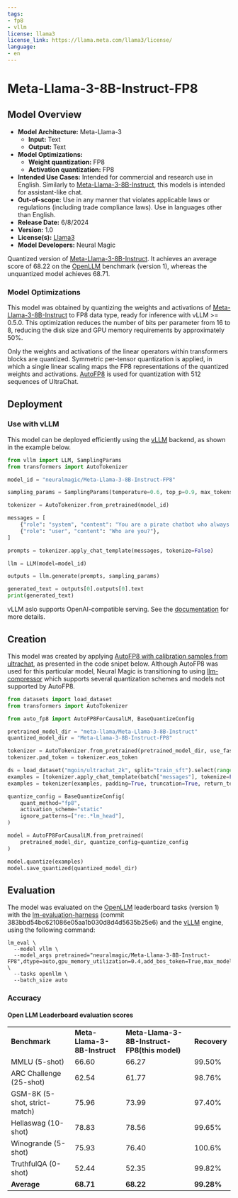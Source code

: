 ```yaml
---
tags:
- fp8
- vllm
license: llama3
license_link: https://llama.meta.com/llama3/license/
language:
- en
---
```


# Meta-Llama-3-8B-Instruct-FP8

## Model Overview
- **Model Architecture:** Meta-Llama-3
  - **Input:** Text
  - **Output:** Text
- **Model Optimizations:**
  - **Weight quantization:** FP8
  - **Activation quantization:** FP8
- **Intended Use Cases:** Intended for commercial and research use in English. Similarly to [Meta-Llama-3-8B-Instruct](https://huggingface.co/meta-llama/Meta-Llama-3-8B-Instruct), this models is intended for assistant-like chat.
- **Out-of-scope:** Use in any manner that violates applicable laws or regulations (including trade compliance laws). Use in languages other than English.
- **Release Date:** 6/8/2024
- **Version:** 1.0
- **License(s):** [Llama3](https://llama.meta.com/llama3/license/)
- **Model Developers:** Neural Magic

Quantized version of [Meta-Llama-3-8B-Instruct](https://huggingface.co/meta-llama/Meta-Llama-3-8B-Instruct).
It achieves an average score of 68.22 on the [OpenLLM](https://huggingface.co/spaces/open-llm-leaderboard/open_llm_leaderboard) benchmark (version 1), whereas the unquantized model achieves 68.71.

### Model Optimizations

This model was obtained by quantizing the weights and activations of [Meta-Llama-3-8B-Instruct](https://huggingface.co/meta-llama/Meta-Llama-3-8B-Instruct) to FP8 data type, ready for inference with vLLM >= 0.5.0.
This optimization reduces the number of bits per parameter from 16 to 8, reducing the disk size and GPU memory requirements by approximately 50%.

Only the weights and activations of the linear operators within transformers blocks are quantized. Symmetric per-tensor quantization is applied, in which a single linear scaling maps the FP8 representations of the quantized weights and activations.
[AutoFP8](https://github.com/neuralmagic/AutoFP8) is used for quantization with 512 sequences of UltraChat.

## Deployment

### Use with vLLM

This model can be deployed efficiently using the [vLLM](https://docs.vllm.ai/en/latest/) backend, as shown in the example below.

```python
from vllm import LLM, SamplingParams
from transformers import AutoTokenizer

model_id = "neuralmagic/Meta-Llama-3-8B-Instruct-FP8"

sampling_params = SamplingParams(temperature=0.6, top_p=0.9, max_tokens=256)

tokenizer = AutoTokenizer.from_pretrained(model_id)

messages = [
    {"role": "system", "content": "You are a pirate chatbot who always responds in pirate speak!"},
    {"role": "user", "content": "Who are you?"},
]

prompts = tokenizer.apply_chat_template(messages, tokenize=False)

llm = LLM(model=model_id)

outputs = llm.generate(prompts, sampling_params)

generated_text = outputs[0].outputs[0].text
print(generated_text)
```

vLLM aslo supports OpenAI-compatible serving. See the [documentation](https://docs.vllm.ai/en/latest/) for more details.

## Creation

This model was created by applying [AutoFP8 with calibration samples from ultrachat](https://github.com/neuralmagic/AutoFP8/blob/147fa4d9e1a90ef8a93f96fc7d9c33056ddc017a/example_dataset.py), as presented in the code snipet below.
Although AutoFP8 was used for this particular model, Neural Magic is transitioning to using [llm-compressor](https://github.com/vllm-project/llm-compressor) which supports several quantization schemes and models not supported by AutoFP8.

```python
from datasets import load_dataset
from transformers import AutoTokenizer

from auto_fp8 import AutoFP8ForCausalLM, BaseQuantizeConfig

pretrained_model_dir = "meta-llama/Meta-Llama-3-8B-Instruct"
quantized_model_dir = "Meta-Llama-3-8B-Instruct-FP8"

tokenizer = AutoTokenizer.from_pretrained(pretrained_model_dir, use_fast=True, model_max_length=4096)
tokenizer.pad_token = tokenizer.eos_token

ds = load_dataset("mgoin/ultrachat_2k", split="train_sft").select(range(512))
examples = [tokenizer.apply_chat_template(batch["messages"], tokenize=False) for batch in ds]
examples = tokenizer(examples, padding=True, truncation=True, return_tensors="pt").to("cuda")

quantize_config = BaseQuantizeConfig(
    quant_method="fp8",
    activation_scheme="static"
    ignore_patterns=["re:.*lm_head"],
)

model = AutoFP8ForCausalLM.from_pretrained(
    pretrained_model_dir, quantize_config=quantize_config
)

model.quantize(examples)
model.save_quantized(quantized_model_dir)
```

## Evaluation

The model was evaluated on the [OpenLLM](https://huggingface.co/spaces/open-llm-leaderboard/open_llm_leaderboard) leaderboard tasks (version 1) with the [lm-evaluation-harness](https://github.com/EleutherAI/lm-evaluation-harness/tree/383bbd54bc621086e05aa1b030d8d4d5635b25e6) (commit 383bbd54bc621086e05aa1b030d8d4d5635b25e6) and the [vLLM](https://docs.vllm.ai/en/stable/) engine, using the following command:
```
lm_eval \
  --model vllm \
  --model_args pretrained="neuralmagic/Meta-Llama-3-8B-Instruct-FP8",dtype=auto,gpu_memory_utilization=0.4,add_bos_token=True,max_model_len=4096 \
  --tasks openllm \
  --batch_size auto
```

### Accuracy

#### Open LLM Leaderboard evaluation scores
<table>
  <tr>
   <td><strong>Benchmark</strong>
   </td>
   <td><strong>Meta-Llama-3-8B-Instruct </strong>
   </td>
   <td><strong>Meta-Llama-3-8B-Instruct-FP8(this model)</strong>
   </td>
   <td><strong>Recovery</strong>
   </td>
  </tr>
  <tr>
   <td>MMLU (5-shot)
   </td>
   <td>66.60
   </td>
   <td>66.27
   </td>
   <td>99.50%
   </td>
  </tr>
  <tr>
   <td>ARC Challenge (25-shot)
   </td>
   <td>62.54
   </td>
   <td>61.77
   </td>
   <td>98.76%
   </td>
  </tr>
  <tr>
   <td>GSM-8K (5-shot, strict-match)
   </td>
   <td>75.96
   </td>
   <td>73.99
   </td>
   <td>97.40%
   </td>
  </tr>
  <tr>
   <td>Hellaswag (10-shot)
   </td>
   <td>78.83
   </td>
   <td>78.56
   </td>
   <td>99.65%
   </td>
  </tr>
  <tr>
   <td>Winogrande (5-shot)
   </td>
   <td>75.93
   </td>
   <td>76.40
   </td>
   <td>100.6%
   </td>
  </tr>
  <tr>
   <td>TruthfulQA (0-shot)
   </td>
   <td>52.44
   </td>
   <td>52.35
   </td>
   <td>99.82%
   </td>
  </tr>
  <tr>
   <td><strong>Average</strong>
   </td>
   <td><strong>68.71</strong>
   </td>
   <td><strong>68.22</strong>
   </td>
   <td><strong>99.28%</strong>
   </td>
  </tr>
</table>
